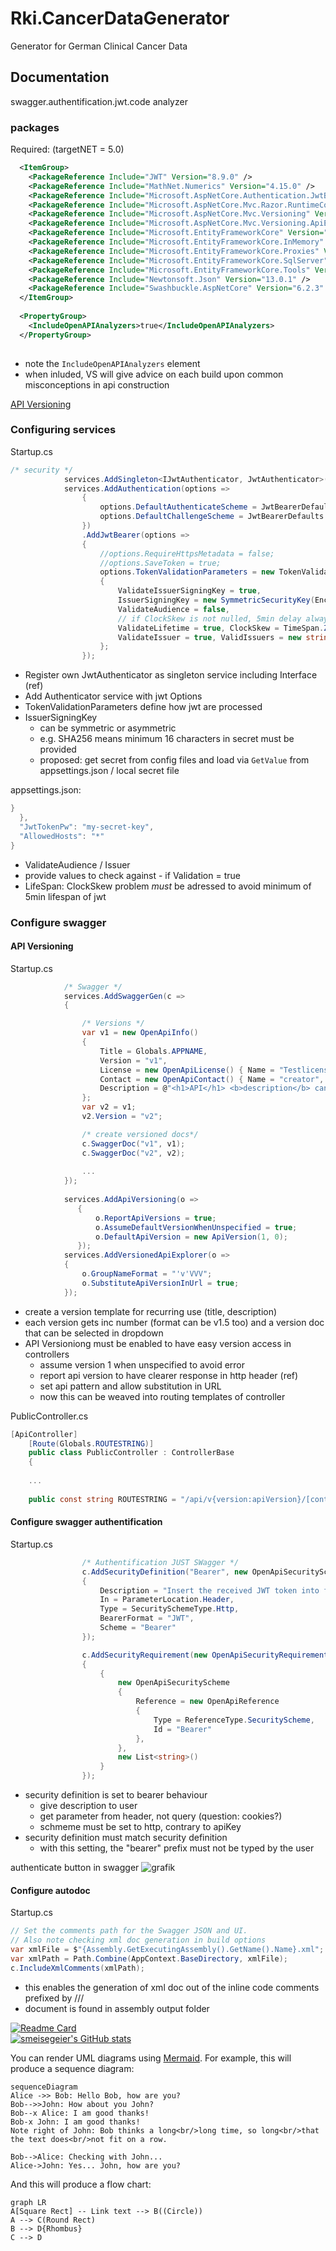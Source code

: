 # Rki.CancerDataGenerator
Generator for German Clinical Cancer Data<br>
## Documentation
swagger.authentification.jwt.code analyzer

### packages
Required: (targetNET = 5.0)
```xml
  <ItemGroup>
    <PackageReference Include="JWT" Version="8.9.0" />
    <PackageReference Include="MathNet.Numerics" Version="4.15.0" />
    <PackageReference Include="Microsoft.AspNetCore.Authentication.JwtBearer" Version="5.0.13" />
    <PackageReference Include="Microsoft.AspNetCore.Mvc.Razor.RuntimeCompilation" Version="5.0.9" />
    <PackageReference Include="Microsoft.AspNetCore.Mvc.Versioning" Version="5.0.0" />
    <PackageReference Include="Microsoft.AspNetCore.Mvc.Versioning.ApiExplorer" Version="5.0.0" />
    <PackageReference Include="Microsoft.EntityFrameworkCore" Version="5.0.11" />
    <PackageReference Include="Microsoft.EntityFrameworkCore.InMemory" Version="5.0.11" />
    <PackageReference Include="Microsoft.EntityFrameworkCore.Proxies" Version="5.0.11" />
    <PackageReference Include="Microsoft.EntityFrameworkCore.SqlServer" Version="5.0.11" />
    <PackageReference Include="Microsoft.EntityFrameworkCore.Tools" Version="5.0.11">
    <PackageReference Include="Newtonsoft.Json" Version="13.0.1" />
    <PackageReference Include="Swashbuckle.AspNetCore" Version="6.2.3" />
  </ItemGroup>
 
  <PropertyGroup>
    <IncludeOpenAPIAnalyzers>true</IncludeOpenAPIAnalyzers>
  </PropertyGroup>
  
```
- note the `IncludeOpenAPIAnalyzers` element
- when inluded, VS will give advice on each build upon common misconceptions in api construction 

[API Versioning](#api-versioning)

### Configuring services
Startup.cs
```csharp
/* security */
            services.AddSingleton<IJwtAuthenticator, JwtAuthenticator>();   // add service as singleton
            services.AddAuthentication(options =>
                {
                    options.DefaultAuthenticateScheme = JwtBearerDefaults.AuthenticationScheme;
                    options.DefaultChallengeScheme = JwtBearerDefaults.AuthenticationScheme;
                })
                .AddJwtBearer(options =>
                {
                    //options.RequireHttpsMetadata = false;
                    //options.SaveToken = true;
                    options.TokenValidationParameters = new TokenValidationParameters
                    {
                        ValidateIssuerSigningKey = true,
                        IssuerSigningKey = new SymmetricSecurityKey(Encoding.UTF8.GetBytes(_config.GetValue<string>("JwtTokenPw"))),
                        ValidateAudience = false, 
                        // if ClockSkew is not nulled, 5min delay always apply!
                        ValidateLifetime = true, ClockSkew = TimeSpan.Zero,
                        ValidateIssuer = true, ValidIssuers = new string[] { "dexterDSD", "rki" }
                    };
                });
```
- Register own JwtAuthenticator as singleton service including Interface (ref)
- Add Authenticator service with jwt Options
- TokenValidationParameters define how jwt are processed
- IssuerSigningKey
    - can be symmetric or asymmetric
    - e.g. SHA256 means minimum 16 characters in secret must be provided
    - proposed: get secret from config files and load via ``GetValue`` from appsettings.json / local secret file

appsettings.json:
```csharp  
}
  },
  "JwtTokenPw": "my-secret-key",
  "AllowedHosts": "*"
}    
```
 - ValidateAudience / Issuer
  - provide values to check against - if Validation = true
  - LifeSpan: ClockSkew problem *must* be adressed to avoid minimum of 5min lifespan of jwt


### Configure swagger
#### API Versioning
Startup.cs
```csharp  
            /* Swagger */
            services.AddSwaggerGen(c =>
            {

                /* Versions */
                var v1 = new OpenApiInfo()
                {
                    Title = Globals.APPNAME,
                    Version = "v1",
                    License = new OpenApiLicense() { Name = "Testlicense", Url = new Uri("https://example.com/license") },
                    Contact = new OpenApiContact() { Name = "creator", Email = "me@exampl.com" },
                    Description = @"<h1>API</h1> <b>description</b> can be written using <strong>html</strong> tags.<br> <small>More to come.</small>",
                };
                var v2 = v1;
                v2.Version = "v2";

                /* create versioned docs*/
                c.SwaggerDoc("v1", v1);
                c.SwaggerDoc("v2", v2);
                
                ...
            });
            
            services.AddApiVersioning(o =>
               {
                   o.ReportApiVersions = true;
                   o.AssumeDefaultVersionWhenUnspecified = true;
                   o.DefaultApiVersion = new ApiVersion(1, 0);
               });
            services.AddVersionedApiExplorer(o =>
            {
                o.GroupNameFormat = "'v'VVV";
                o.SubstituteApiVersionInUrl = true;
            });
```
 - create a version template for recurring use (title, description)
 - each version gets inc number (format can be v1.5 too) and a version doc that can be selected in dropdown
 - API Versioniong must be enabled to have easy version access in controllers
   - assume version 1 when unspecified to avoid error
   - report api version to have clearer response in http header (ref)
   - set api pattern and allow substitution in URL
   - now this can be weaved into routing templates of controller

PublicController.cs
```csharp  
[ApiController]
    [Route(Globals.ROUTESTRING)]
    public class PublicController : ControllerBase
    {
    
    ...
    
    public const string ROUTESTRING = "/api/v{version:apiVersion}/[controller]";
```
#### Configure swagger authentification
Startup.cs
```csharp  
                /* Authentification JUST SWagger */
                c.AddSecurityDefinition("Bearer", new OpenApiSecurityScheme
                {
                    Description = "Insert the received JWT token into field, no leading 'Bearer' keyword.<br> It is valid for 2hrs.",
                    In = ParameterLocation.Header,
                    Type = SecuritySchemeType.Http,
                    BearerFormat = "JWT",
                    Scheme = "Bearer"
                });

                c.AddSecurityRequirement(new OpenApiSecurityRequirement()
                {
                    {
                        new OpenApiSecurityScheme
                        {
                            Reference = new OpenApiReference
                            {
                                Type = ReferenceType.SecurityScheme,
                                Id = "Bearer"
                            },
                        },
                        new List<string>()
                    }
                });
```
 - security definition is set to bearer behaviour
   - give description to user
   - get parameter from header, not query (question: cookies?)
   - schmeme must be set to http, contrary to apiKey
 - security definition must match security definition
   - with this setting, the "bearer" prefix must not be typed by the user
   
authenticate button in swagger
![grafik](https://user-images.githubusercontent.com/71837538/152181710-8fcac866-3884-4741-a6d9-833ce0482482.png)

#### Configure autodoc
Startup.cs
```csharp  
// Set the comments path for the Swagger JSON and UI.
// Also note checking xml doc generation in build options
var xmlFile = $"{Assembly.GetExecutingAssembly().GetName().Name}.xml";
var xmlPath = Path.Combine(AppContext.BaseDirectory, xmlFile);
c.IncludeXmlComments(xmlPath);
```
 - this enables the generation of xml doc out of the inline code comments prefixed by /// 
 - document is found in assembly output folder


[![Readme Card](https://github-readme-stats.vercel.app/api/pin/?username=smeisegeier&repo=VsCode)](https://github.com/anuraghazra/github-readme-stats)
<br>
[![smeisegeier's GitHub stats](https://github-readme-stats.vercel.app/api?username=smeisegeier&count_private=true&hide_border=true&show_icons=true)](https://github.com/anuraghazra/github-readme-stats)
<br>


You can render UML diagrams using [Mermaid](https://mermaidjs.github.io/). For example, this will produce a sequence diagram:

```mermaid
sequenceDiagram
Alice ->> Bob: Hello Bob, how are you?
Bob-->>John: How about you John?
Bob--x Alice: I am good thanks!
Bob-x John: I am good thanks!
Note right of John: Bob thinks a long<br/>long time, so long<br/>that the text does<br/>not fit on a row.

Bob-->Alice: Checking with John...
Alice->John: Yes... John, how are you?
```

And this will produce a flow chart:

```mermaid
graph LR
A[Square Rect] -- Link text --> B((Circle))
A --> C(Round Rect)
B --> D{Rhombus}
C --> D
```
